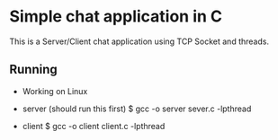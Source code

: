 # Simple chat application in C
This is a Server/Client chat application using TCP Socket and threads.

## Running
* Working on Linux

- server (should run this first)
$ gcc -o server sever.c -lpthread

- client
$ gcc -o client client.c -lpthread

